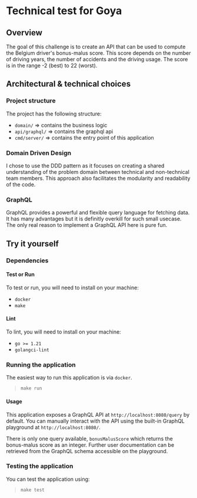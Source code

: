 # Technical test for Goya

## Overview

The goal of this challenge is to create an API that can be used to compute the Belgium driver's bonus-malus score.
This score depends on the number of driving years, the number of accidents and the driving usage. The score is in the range -2 (best) to 22 (worst).

## Architectural & technical choices

### Project structure

The project has the following structure:
* `domain/` => contains the business logic
* `api/graphql/` => contains the graphql api
* `cmd/server/` => contains the entry point of this application

### Domain Driven Design

I chose to use the DDD pattern as it focuses on creating a shared understanding of the problem domain between technical and non-technical team members. This approach also facilitates the modularity and readability of the code.

### GraphQL

GraphQL provides a powerful and flexible query language for fetching data. It has many advantages but it is definitly overkill for such small usecase. The only real reason to implement a GraphQL API here is pure fun.

## Try it yourself

### Dependencies

#### Test or Run

To test or run, you will need to install on your machine:
- `docker`
- `make`

#### Lint

To lint, you will need to install on your machine:
- `go >= 1.21`
- `golangci-lint`

### Running the application

The easiest way to run this application is via `docker`.

> `make run`

#### Usage

This application exposes a GraphQL API at `http://localhost:8080/query` by default. You can manually interact with the API using the built-in GraphQL playground at `http://localhost:8080/`.

There is only one query available, `bonusMalusScore` which returns the bonus-malus score as an integer. Further user documentation can be retrieved from the GraphQL schema accessible on the playground.

### Testing the application

You can test the application using:

> `make test`
